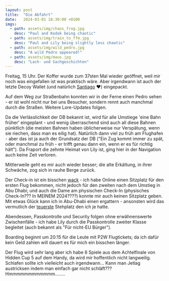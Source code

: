 ```yaml
---
layout: post
title:  "Die Abfahrt"
date:   2024-03-01 18:30:00 +0100
imgs: 
  - path: assets/img/chaos_frog.jpg
    desc: "Paul and Kodok being chaotic"
  - path: assets/img/train_to_ffm.jpg
    desc: "Paul and Lily being slightly less chaotic"
  - path: assets/img/wild_pedro.jpg
    desc: "A wild Pedro appeared!"
  - path: assets/img/maus.jpg
    desc: "Lach- und Sachgeschichten"
---
```


Freitag, 15 Uhr. Der Koffer wurde zum 37sten Mal wieder geöffnet, weil mir noch was eingefallen ist was praktisch wäre. 
Aber irgendwann ist auch der letzte Decoy Wallet  (und natürlich <a href="https://www.reddit.com/r/surrealmemes/comments/wlaq4v/santiago/">Santiago</a> ❤️) eingepackt. 

Auf dem Weg zur Straßenbahn konnten wir in der Ferne einen Pedro sehen - er ist wohl nicht nur bei uns Besucher, sondern rennt auch manchmal durch die Straßen. Weitere Lore-Updates folgen.

Da die Verlässlichkeit der DB bekannt ist, wird für alle Umstiege 'eine Bahn früher' eingeplant - und wenig überraschend sind auch all diese Bahnen pünktlich (die meisten Bahnen haben üblicherweise nur Verspätung, wenn sie riechen, dass man es eilig hat).
Natürlich dann viel zu früh am Flughafen - aber das ist ja auch der Grundsatz der DB ("Ein Zug kommt immer zu spät, oder manchmal zu früh - er trifft genau dann ein, wenn er es für richtig hält"). Da Fraport die zehnte Heimat von Lily ist, ging hier in der Navigation auch keine Zeit verloren.

Mittlerweile geht es mir auch wieder besser; die alte Erkältung, in ihrer Schwäche, zog sich in rauhe Berge zurück.

Der Check-in ist ein bisschen <a href="https://i.kym-cdn.com/photos/images/original/001/406/212/f9f.png">wack</a> - ich habe Online einen Sitzplatz für den ersten Flug bekommen, nicht jedoch für den zweiten nach dem Umstieg in Abu Dhabi; und auch die Dame am physischen Check-In (physisches Check-In??? In MEINEM 2024????) konnte mir auch keinen Sitzplatz geben. Mit etwas Glück kann ich in Abu-Dhabi einen ergattern - ansonsten wird das vermutlich der <a href="https://oragothen.github.io/meerhan/assets/img/ice_lol.jpg">teuerste</a> Stehplatz den ich je hatte.

Abendessen, Passkontrolle und Security folgen ohne erwähnenswerte Zwischenfälle - ich habe Lily durch die Passkontrolle zweiter Klasse begleitet (auch bekannt als "Für nicht-EU Bürger").

 Boarding beginnt um 20:15 für die Leute mit P2W Flugtickets; da ich dafür kein Geld zahlen will dauert es für mich ein bisschen länger.
 
 Der Flug wird sehr lang aber ich habe 6 Spiele aus dem Achtelfinale von Hidden Cup 5 auf dem Handy, da wird mir hoffentlich nicht langweilig. Schlafen sollte ich vielleicht auch irgendwann... Kann man Jetlag austricksen indem man einfach gar nicht schläft??? Hmmmmmmmmmmmm........